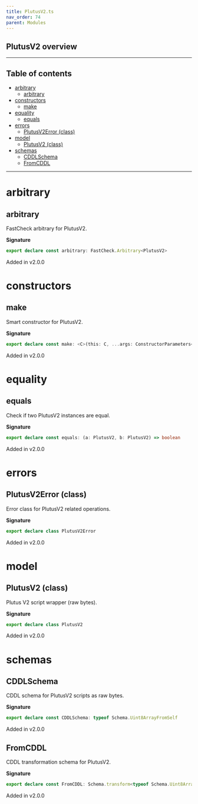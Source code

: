 ```yaml
---
title: PlutusV2.ts
nav_order: 74
parent: Modules
---
```


## PlutusV2 overview

---

<h2 class="text-delta">Table of contents</h2>

- [arbitrary](#arbitrary)
  - [arbitrary](#arbitrary-1)
- [constructors](#constructors)
  - [make](#make)
- [equality](#equality)
  - [equals](#equals)
- [errors](#errors)
  - [PlutusV2Error (class)](#plutusv2error-class)
- [model](#model)
  - [PlutusV2 (class)](#plutusv2-class)
- [schemas](#schemas)
  - [CDDLSchema](#cddlschema)
  - [FromCDDL](#fromcddl)

---

# arbitrary

## arbitrary

FastCheck arbitrary for PlutusV2.

**Signature**

```ts
export declare const arbitrary: FastCheck.Arbitrary<PlutusV2>
```

Added in v2.0.0

# constructors

## make

Smart constructor for PlutusV2.

**Signature**

```ts
export declare const make: <C>(this: C, ...args: ConstructorParameters<C>) => InstanceType<C>
```

Added in v2.0.0

# equality

## equals

Check if two PlutusV2 instances are equal.

**Signature**

```ts
export declare const equals: (a: PlutusV2, b: PlutusV2) => boolean
```

Added in v2.0.0

# errors

## PlutusV2Error (class)

Error class for PlutusV2 related operations.

**Signature**

```ts
export declare class PlutusV2Error
```

Added in v2.0.0

# model

## PlutusV2 (class)

Plutus V2 script wrapper (raw bytes).

**Signature**

```ts
export declare class PlutusV2
```

Added in v2.0.0

# schemas

## CDDLSchema

CDDL schema for PlutusV2 scripts as raw bytes.

**Signature**

```ts
export declare const CDDLSchema: typeof Schema.Uint8ArrayFromSelf
```

Added in v2.0.0

## FromCDDL

CDDL transformation schema for PlutusV2.

**Signature**

```ts
export declare const FromCDDL: Schema.transform<typeof Schema.Uint8ArrayFromSelf, typeof PlutusV2>
```

Added in v2.0.0
